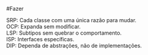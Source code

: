 #Fazer 

SRP: Cada classe com uma única razão para mudar.  
OCP: Expanda sem modificar.  
LSP: Subtipos sem quebrar o comportamento.  
ISP: Interfaces específicas.  
DIP: Dependa de abstrações, não de implementações.



